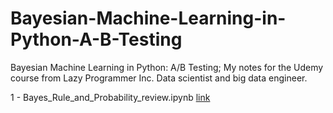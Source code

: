 # Bayesian-Machine-Learning-in-Python-A-B-Testing
Bayesian Machine Learning in Python: A/B Testing; My notes for the Udemy course from Lazy Programmer Inc. Data scientist and big data engineer.

1 - Bayes_Rule_and_Probability_review.ipynb [link](Bayes_Rule_and_Probability_review.ipynb)


